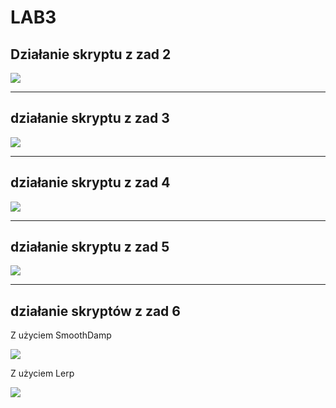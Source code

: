 # LAB3
## Działanie skryptu z zad 2
![](../../../nagrania/skrypt_zad2.gif)

---


## działanie skryptu z zad 3
![](../../../nagrania/skrypt_zad3.gif)


---


## działanie skryptu z zad 4
![](../../../nagrania/skrypt_zad4.gif)


---


## działanie skryptu z zad 5
![](../../../nagrania/skrypt_zad5.gif)


---


## działanie skryptów z zad 6

Z użyciem SmoothDamp 

![](../../../nagrania/skrypt_zad6a.gif)


Z użyciem Lerp

![](../../../nagrania/skrypt_zad6b.gif)

